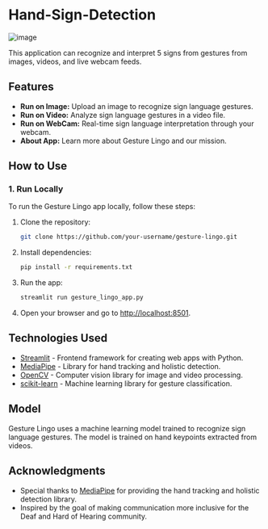 # Hand-Sign-Detection

![image](https://github.com/cosmicishan/Hand-Sign-Detection/assets/37193732/20b3d935-7837-4e1c-aca6-1ed1ac9fa3f0)



This application can recognize and interpret 5 signs from gestures from images, videos, and live webcam feeds.

## Features

- **Run on Image:** Upload an image to recognize sign language gestures.
- **Run on Video:** Analyze sign language gestures in a video file.
- **Run on WebCam:** Real-time sign language interpretation through your webcam.
- **About App:** Learn more about Gesture Lingo and our mission.

## How to Use

### 1. Run Locally

To run the Gesture Lingo app locally, follow these steps:

1. Clone the repository:

   ```bash
   git clone https://github.com/your-username/gesture-lingo.git
   ```

2. Install dependencies:

   ```bash
   pip install -r requirements.txt
   ```

3. Run the app:

   ```bash
   streamlit run gesture_lingo_app.py
   ```

4. Open your browser and go to [http://localhost:8501](http://localhost:8501).


## Technologies Used

- [Streamlit](https://streamlit.io/) - Frontend framework for creating web apps with Python.
- [MediaPipe](https://mediapipe.dev/) - Library for hand tracking and holistic detection.
- [OpenCV](https://opencv.org/) - Computer vision library for image and video processing.
- [scikit-learn](https://scikit-learn.org/) - Machine learning library for gesture classification.

## Model

Gesture Lingo uses a machine learning model trained to recognize sign language gestures. The model is trained on hand keypoints extracted from videos.


## Acknowledgments

- Special thanks to [MediaPipe](https://mediapipe.dev/) for providing the hand tracking and holistic detection library.
- Inspired by the goal of making communication more inclusive for the Deaf and Hard of Hearing community.
